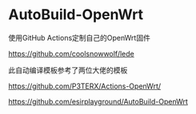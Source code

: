# AutoBuild-OpenWrt
使用GitHub Actions定制自己的OpenWrt固件

https://github.com/coolsnowwolf/lede

此自动编译模板参考了两位大佬的模板

https://github.com/P3TERX/Actions-OpenWrt/

https://github.com/esirplayground/AutoBuild-OpenWrt
